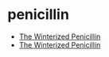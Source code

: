 # penicillin

 * [The Winterized Penicillin](../../index/t/the-winterized-penicillin.json)
 * [The Winterized Penicillin](../../index/t/the-winterized-penicillin.json)
